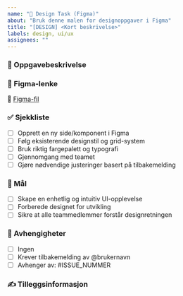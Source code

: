 ```yaml
---
name: "🎨 Design Task (Figma)"
about: "Bruk denne malen for designoppgaver i Figma"
title: "[DESIGN] <Kort beskrivelse>"
labels: design, ui/ux
assignees: ""
---
```


### 📌 Oppgavebeskrivelse  
<!-- Hva skal designes? Vær spesifikk om komponenter, sider eller stilguider. -->

### 🎨 Figma-lenke  
🔗 [Figma-fil](https://www.figma.com/design/EekooD4JC1mHW1sPm4NI0w/Agency-2?node-id=16-2&p=f&t=EG0x90gT3XRMtOMs-0)

### ✅ Sjekkliste  
<!-- Oppdel designarbeidet i håndterbare deler -->
- [ ] Opprett en ny side/komponent i Figma
- [ ] Følg eksisterende designstil og grid-system
- [ ] Bruk riktig fargepalett og typografi
- [ ] Gjennomgang med teamet
- [ ] Gjøre nødvendige justeringer basert på tilbakemelding

### 🎯 Mål  
<!-- Hva er målet med dette designet? -->
- [ ] Skape en enhetlig og intuitiv UI-opplevelse  
- [ ] Forberede designet for utvikling  
- [ ] Sikre at alle teammedlemmer forstår designretningen  

### 🔧 Avhengigheter  
<!-- Er det noe annet som må være ferdig før dette kan designes? -->
- [ ] Ingen  
- [ ] Krever tilbakemelding av @brukernavn
- [ ] Avhenger av: #ISSUE_NUMMER  

### ✍ Tilleggsinformasjon 
<!-- Annen info som kan være nyttig (f.eks. inspirasjonskilder, eksterne lenker) -->
